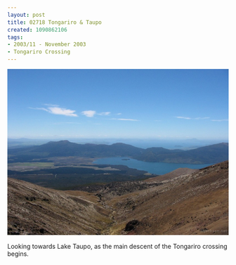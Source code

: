 ```yaml
---
layout: post
title: 02718 Tongariro & Taupo
created: 1090862106
tags:
- 2003/11 - November 2003
- Tongariro Crossing
---
```


<img src="/image/images/127_2718-925.jpg"/>

Looking towards Lake Taupo, as the main descent of the Tongariro crossing begins.
